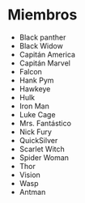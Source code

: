 # Miembros

* Black panther
* Black Widow
* Capitán America
* Capitán Marvel
* Falcon
* Hank Pym
* Hawkeye
* Hulk
* Iron Man
* Luke Cage
* Mrs. Fantástico
* Nick Fury
* QuickSilver
* Scarlet Witch
* Spider Woman
* Thor
* Vision
* Wasp
* Antman
